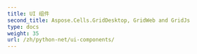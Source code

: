 ```yaml
---
title: UI 组件
second_title: Aspose.Cells.GridDesktop, GridWeb and GridJs
type: docs
weight: 35
url: /zh/python-net/ui-components/
---
```



